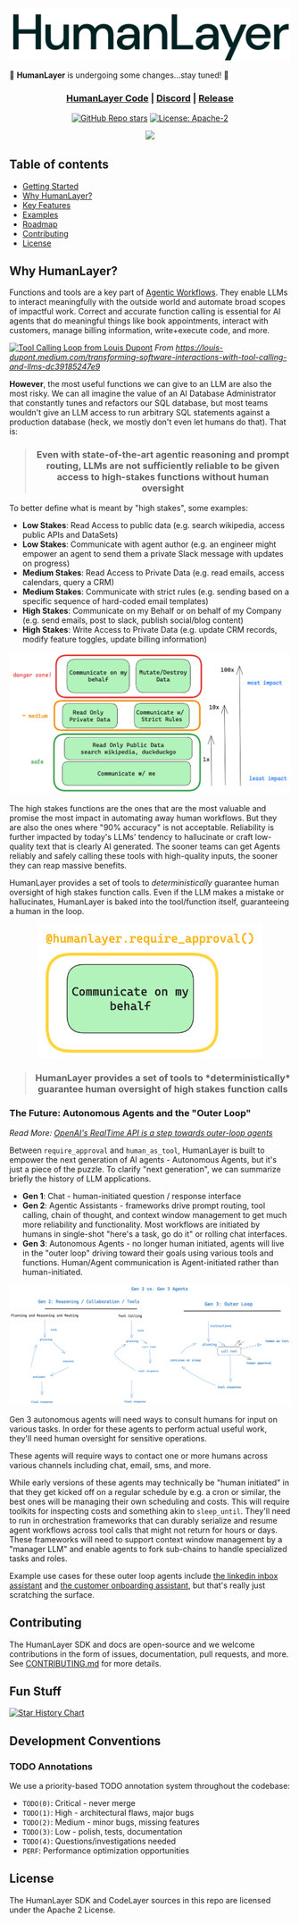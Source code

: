 <div align="center">

![Wordmark Logo of HumanLayer](./docs/images/wordmark-light.svg)

</div>

🚧 **HumanLayer** is undergoing some changes...stay tuned! 🚧

<div align="center">

<h3>

[HumanLayer Code](https://humanlayer.dev/code) | [Discord](https://humanlayer.dev/discord) | [Release](https://github.com/humanlayer/humanlayer/releases)


</h3>

[![GitHub Repo stars](https://img.shields.io/github/stars/humanlayer/humanlayer)](https://github.com/humanlayer/humanlayer)
[![License: Apache-2](https://img.shields.io/badge/License-Apache-green.svg)](https://opensource.org/licenses/Apache-2)

<img referrerpolicy="no-referrer-when-downgrade" src="https://static.scarf.sh/a.png?x-pxid=fcfc0926-d841-47fb-b8a6-6aba3a6c3228" />

</div>

## Table of contents

- [Getting Started](#getting-started)
- [Why HumanLayer?](#why-humanlayer)
- [Key Features](#key-features)
- [Examples](#examples)
- [Roadmap](#roadmap)
- [Contributing](#contributing)
- [License](#license)

## Why HumanLayer?

Functions and tools are a key part of [Agentic Workflows](https://www.deeplearning.ai/the-batch/how-agents-can-improve-llm-performance). They enable LLMs to interact meaningfully with the outside world and automate broad scopes of impactful work. Correct and accurate function calling is essential for AI agents that do meaningful things like book appointments, interact with customers, manage billing information, write+execute code, and more.

[![Tool Calling Loop from Louis Dupont](https://miro.medium.com/v2/resize:fit:1400/format:webp/1*r8rEqjGZs_e6dibWeaqaQg.png)](https://louis-dupont.medium.com/transforming-software-interactions-with-tool-calling-and-llms-dc39185247e9)
_From https://louis-dupont.medium.com/transforming-software-interactions-with-tool-calling-and-llms-dc39185247e9_

**However**, the most useful functions we can give to an LLM are also the most risky. We can all imagine the value of an AI Database Administrator that constantly tunes and refactors our SQL database, but most teams wouldn't give an LLM access to run arbitrary SQL statements against a production database (heck, we mostly don't even let humans do that). That is:

<div align="center">
<h3><blockquote>Even with state-of-the-art agentic reasoning and prompt routing, LLMs are not sufficiently reliable to be given access to high-stakes functions without human oversight</blockquote></h3>
</div>

To better define what is meant by "high stakes", some examples:

- **Low Stakes**: Read Access to public data (e.g. search wikipedia, access public APIs and DataSets)
- **Low Stakes**: Communicate with agent author (e.g. an engineer might empower an agent to send them a private Slack message with updates on progress)
- **Medium Stakes**: Read Access to Private Data (e.g. read emails, access calendars, query a CRM)
- **Medium Stakes**: Communicate with strict rules (e.g. sending based on a specific sequence of hard-coded email templates)
- **High Stakes**: Communicate on my Behalf or on behalf of my Company (e.g. send emails, post to slack, publish social/blog content)
- **High Stakes**: Write Access to Private Data (e.g. update CRM records, modify feature toggles, update billing information)

<div align="center"><img style="width: 600px" alt="Image showing the levels of function stakes stacked on top of one another" src="./docs/images/function_stakes.png"></div>

The high stakes functions are the ones that are the most valuable and promise the most impact in automating away human workflows. But they are also the ones where "90% accuracy" is not acceptable. Reliability is further impacted by today's LLMs' tendency to hallucinate or craft low-quality text that is clearly AI generated. The sooner teams can get Agents reliably and safely calling these tools with high-quality inputs, the sooner they can reap massive benefits.

HumanLayer provides a set of tools to _deterministically_ guarantee human oversight of high stakes function calls. Even if the LLM makes a mistake or hallucinates, HumanLayer is baked into the tool/function itself, guaranteeing a human in the loop.

<div align="center"><img style="width: 400px" alt="HumanLayer @require_approval decorator wrapping the Commnicate on my behalf function" src="./docs/images/humanlayer_require_approval.png"></div>

<div align="center">
<h3><blockquote>
HumanLayer provides a set of tools to *deterministically* guarantee human oversight of high stakes function calls
</blockquote></h3>
</div>

### The Future: Autonomous Agents and the "Outer Loop"

_Read More: [OpenAI's RealTime API is a step towards outer-loop agents](https://theouterloop.substack.com/p/openais-realtime-api-is-a-step-towards)_

Between `require_approval` and `human_as_tool`, HumanLayer is built to empower the next generation of AI agents - Autonomous Agents, but it's just a piece of the puzzle. To clarify "next generation", we can summarize briefly the history of LLM applications.

- **Gen 1**: Chat - human-initiated question / response interface
- **Gen 2**: Agentic Assistants - frameworks drive prompt routing, tool calling, chain of thought, and context window management to get much more reliability and functionality. Most workflows are initiated by humans in single-shot "here's a task, go do it" or rolling chat interfaces.
- **Gen 3**: Autonomous Agents - no longer human initiated, agents will live in the "outer loop" driving toward their goals using various tools and functions. Human/Agent communication is Agent-initiated rather than human-initiated.

![gen2 vs gen 3 agents](./docs/images/gen-2-gen-3-agents.png)

Gen 3 autonomous agents will need ways to consult humans for input on various tasks. In order for these agents to perform actual useful work, they'll need human oversight for sensitive operations.

These agents will require ways to contact one or more humans across various channels including chat, email, sms, and more.

While early versions of these agents may technically be "human initiated" in that they get kicked off on a regular schedule by e.g. a cron or similar, the best ones will be managing their own scheduling and costs. This will require toolkits for inspecting costs and something akin to `sleep_until`. They'll need to run in orchestration frameworks that can durably serialize and resume agent workflows across tool calls that might not return for hours or days. These frameworks will need to support context window management by a "manager LLM" and enable agents to fork sub-chains to handle specialized tasks and roles.

Example use cases for these outer loop agents include [the linkedin inbox assistant](./examples/langchain/04-human_as_tool_linkedin.py) and [the customer onboarding assistant](./examples/langchain/05-approvals_and_humans_composite.py), but that's really just scratching the surface.

## Contributing

The HumanLayer SDK and docs are open-source and we welcome contributions in the form of issues, documentation, pull requests, and more. See [CONTRIBUTING.md](./CONTRIBUTING.md) for more details.

## Fun Stuff

[![Star History Chart](https://api.star-history.com/svg?repos=humanlayer/humanlayer&type=Date)](https://star-history.com/#humanlayer/humanlayer&Date)


## Development Conventions

### TODO Annotations

We use a priority-based TODO annotation system throughout the codebase:

- `TODO(0)`: Critical - never merge
- `TODO(1)`: High - architectural flaws, major bugs
- `TODO(2)`: Medium - minor bugs, missing features
- `TODO(3)`: Low - polish, tests, documentation
- `TODO(4)`: Questions/investigations needed
- `PERF`: Performance optimization opportunities

## License

The HumanLayer SDK and CodeLayer sources in this repo are licensed under the Apache 2 License.
